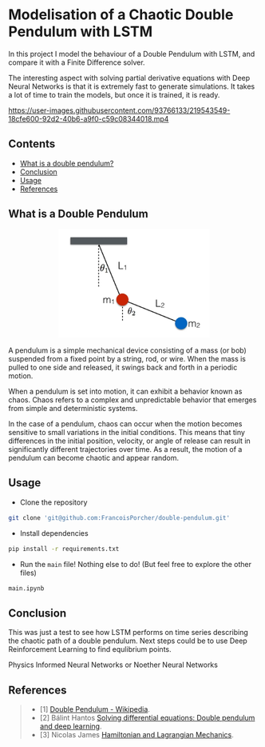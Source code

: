 # Modelisation of a Chaotic Double Pendulum with LSTM

In this project I model the behaviour of a Double Pendulum with LSTM, and compare it with a Finite Difference solver.

The interesting aspect with solving partial derivative equations with Deep Neural Networks is that it is extremely fast to generate simulations. It takes a lot of time to train the models, but once it is trained, it is ready.




https://user-images.githubusercontent.com/93766133/219543549-18cfe600-92d2-40b6-a9f0-c59c08344018.mp4



## Contents
- [What is a double pendulum?](#what-is-a-double-pendulum)
- [Conclusion](#conclusion)
- [Usage](#usage)
- [References](#references)


## What is a Double Pendulum

<p align="center">
 <img src="imgs/pendulum.jpg" width="60%" height="60%">
</p>

A pendulum is a simple mechanical device consisting of a mass (or bob) suspended from a fixed point by a string, rod, or wire. When the mass is pulled to one side and released, it swings back and forth in a periodic motion.

When a pendulum is set into motion, it can exhibit a behavior known as chaos. Chaos refers to a complex and unpredictable behavior that emerges from simple and deterministic systems.

In the case of a pendulum, chaos can occur when the motion becomes sensitive to small variations in the initial conditions. This means that tiny differences in the initial position, velocity, or angle of release can result in significantly different trajectories over time. As a result, the motion of a pendulum can become chaotic and appear random.


## Usage


 - Clone the repository
 ```bash
 git clone 'git@github.com:FrancoisPorcher/double-pendulum.git' 
 ```
 - Install dependencies
 ```bash
 pip install -r requirements.txt
 ```
 - Run the `main` file! Nothing else to do! (But feel free to explore the other files)
 ```bash
 main.ipynb
 ```

## Conclusion

This was just a test to see how LSTM performs on time series describing the chaotic path of a double pendulum.
Next steps could be to use Deep Reinforcement Learning to find equlibrium points.

Physics Informed Neural Networks or Noether Neural Networks

## References

> - [1] [Double Pendulum - Wikipedia](https://en.wikipedia.org/wiki/Double_pendulum). 
> - [2] Bálint Hantos [Solving differential equations:
Double pendulum and deep learning](https://icsabai.github.io/simulationsMsc/dvtulf_sd.pdf). 
> - [3] Nicolas James [Hamiltonian and Lagrangian Mechanics](http://nicf.net/articles/hamiltonian-mechanics/). 


                                                    



